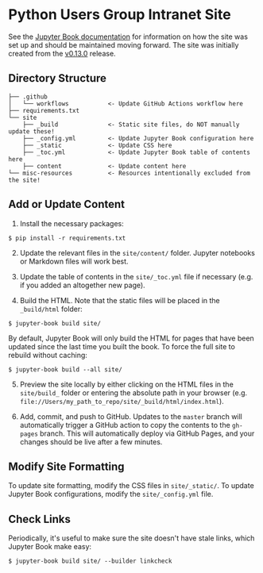 # Python Users Group Intranet Site 

See the [Jupyter Book documentation](https://jupyterbook.org/en/stable/intro.html) for information on how the site was set up and should be maintained moving forward. The site was initially created from the [v0.13.0](https://jupyterbook.org/en/stable/reference/_changelog.html#v0-13-0-2022-06-02) release. 

## Directory Structure
```
├── .github
│   └── workflows           <- Update GitHub Actions workflow here 
├── requirements.txt
└── site
    ├── _build              <- Static site files, do NOT manually update these! 
    ├── _config.yml         <- Update Jupyter Book configuration here
    ├── _static             <- Update CSS here
    ├── _toc.yml            <- Update Jupyter Book table of contents here 
    ├── content             <- Update content here 
└── misc-resources          <- Resources intentionally excluded from the site! 
```

## Add or Update Content 
1. Install the necessary packages:  
```
$ pip install -r requirements.txt 
```

2. Update the relevant files in the `site/content/` folder. Jupyter notebooks or Markdown files will work best. 

3. Update the table of contents in the `site/_toc.yml` file if necessary (e.g. if you added an altogether new page). 

4. Build the HTML. Note that the static files will be placed in the ` _build/html` folder: 
```
$ jupyter-book build site/
```

By default, Jupyter Book will only build the HTML for pages that have been updated since the last time you built the book. To force the full site to rebuild without caching: 

```
$ jupyter-book build --all site/
```

5. Preview the site locally by either clicking on the HTML files in the `site/build_` folder or entering the absolute path in your browser (e.g. `file://Users/my_path_to_repo/site/_build/html/index.html`). 

6. Add, commit, and push to GitHub. Updates to the `master` branch will automatically trigger a GitHub action to copy the contents to the `gh-pages` branch. This will automatically deploy via GitHub Pages, and your changes should be live after a few minutes. 

## Modify Site Formatting  
To update site formatting, modify the CSS files in `site/_static/`. To update Jupyter Book configurations, modify the `site/_config.yml` file. 


## Check Links 
Periodically, it's useful to make sure the site doesn't have stale links, which Jupyter Book make easy: 
```
$ jupyter-book build site/ --builder linkcheck
```